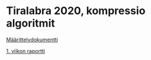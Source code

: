 # Tiralabra 2020, kompressio algoritmit

[Määrittelydokumentti](https://github.com/HegePI/tiralabra-2020-tiedon-tiivistys/blob/master/maarittelydokumentti.md)

[1. viikon raportti](https://github.com/HegePI/tiralabra-2020-tiedon-tiivistys/blob/master/dokumentaatio/viikkoraportit/viikko1.md)
